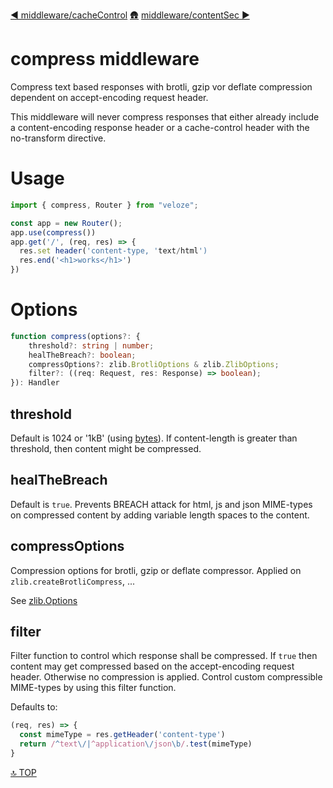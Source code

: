 [◀︎ middleware/cacheControl](../middleware/cacheControl.md)
[🛖](../index.md)
[middleware/contentSec ▶](../middleware/contentSec.md)

# compress middleware

Compress text based responses with brotli, gzip vor deflate compression
dependent on accept-encoding request header. 

This middleware will never compress responses that either already include a
content-encoding response header or a cache-control header with the no-transform
directive.

# Usage

```js
import { compress, Router } from "veloze";

const app = new Router();
app.use(compress())
app.get('/', (req, res) => {
  res.set header('content-type, 'text/html')
  res.end('<h1>works</h1>')
})
```

# Options

```ts
function compress(options?: {
    threshold?: string | number;
    healTheBreach?: boolean;
    compressOptions?: zlib.BrotliOptions & zlib.ZlibOptions;
    filter?: ((req: Request, res: Response) => boolean);
}): Handler
```

## threshold

Default is 1024 or '1kB' (using [bytes](../utils/bytes.md)). If content-length
is greater than threshold, then content might be compressed.

## healTheBreach

Default is `true`. Prevents BREACH attack for html, js and json MIME-types on
compressed content by adding variable length spaces to the content.

## compressOptions

Compression options for brotli, gzip or deflate compressor. Applied on
`zlib.createBrotliCompress`, ...

See [zlib.Options](https://nodejs.org/docs/latest/api/zlib.html#class-options)

## filter

Filter function to control which response shall be compressed. If `true` then content may get compressed based on the accept-encoding request header. Otherwise no compression is applied. 
Control custom compressible MIME-types by using this filter function.

Defaults to:

```js
(req, res) => {
  const mimeType = res.getHeader('content-type')
  return /^text\/|^application\/json\b/.test(mimeType)
}
```

[🔝 TOP](#top)
